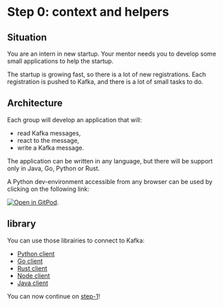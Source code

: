 # Step 0: context and helpers

## Situation

You are an intern in new startup. Your mentor needs you to develop some small applications to help the startup. 

The startup is growing fast, so there is a lot of new registrations. Each registration is pushed to Kafka, and there is a lot of small tasks to do.

## Architecture

Each group will develop an application that will:

* read Kafka messages,
* react to the message,
* write a Kafka message.

The application can be written in any language, but there will be support only in Java, Go, Python or Rust.

A Python dev-environment accessible from any browser can be used by clicking on the following link:

[![Open in GitPod](https://gitpod.io/button/open-in-gitpod.svg)](https://gitpod.io/#https://github.com/PierreZ/kafka-tutorial).

## library

You can use those librairies to connect to Kafka:

* [Python client](https://kafka-python.readthedocs.io/en/master/)
* [Go client](https://github.com/Shopify/sarama)
* [Rust client](https://github.com/fede1024/rust-rdkafka)
* [Node client](https://www.npmjs.com/package/kafka-node)
* [Java client](https://search.maven.org/#artifactdetails%7Corg.apache.kafka%7Ckafka-clients%7C1.1.0%7Cjar)

You can now continue on [step-1](/docs/step-1.md)!
